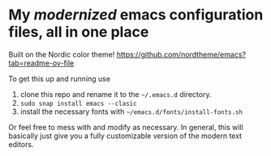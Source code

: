 # My *modernized* emacs configuration files, all in one place

Built on the Nordic color theme! https://github.com/nordtheme/emacs?tab=readme-ov-file

To get this up and running use
1. clone this repo and rename it to the `~/.emacs.d` directory.
2. `sudo snap install emacs --clasic`
3. install the necessary fonts with `~/emacs.d/fonts/install-fonts.sh`

Or feel free to mess with and modify as necessary. In general, this will
basically just give you a fully customizable version of the modern text
editors.